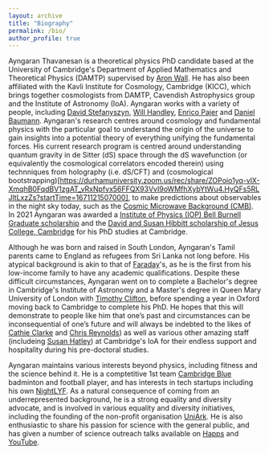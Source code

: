 ```yaml
---
layout: archive
title: "Biography"
permalink: /bio/
author_profile: true
---
```


Ayngaran Thavanesan is a theoretical physics PhD candidate based at the University of Cambridge's Department of Applied Mathematics and Theoretical Physics (DAMTP) supervised by [Aron Wall](http://www.wall.org/~aron/). He has also been affiliated with the Kavli Institute for Cosmology, Cambridge (KICC), which brings together cosmologists from DAMTP, Cavendish Astrophysics group and the Institute of Astronomy (IoA). Ayngaran works with a variety of people, including [David Stefanyszyn](https://www.nottingham.ac.uk/physics/people/david.stefanyszyn), [Will Handley](https://www.kicc.cam.ac.uk/directory/wh260), [Enrico Pajer](https://www.maths.cam.ac.uk/person/ep551) and [Daniel Baumann](http://cosmology.amsterdam/members/daniel-baumann/). Ayngaran's research centres around cosmology and fundamental physics with the particular goal to understand the origin of the universe to gain insights into a potential theory of everything unifying the fundamental forces. His current research program is centred around understanding quantum gravity in de Sitter (dS) space through the dS wavefunction (or equivalently the cosmological correlators encoded therein) using technniques from holography (i.e. dS/CFT) and (cosmological bootstrapping)[https://durhamuniversity.zoom.us/rec/share/ZOPoio1yq-vlX-XmqhB0FqdBV1zgAT_vRxNpfvx56FFQX93VvI9oWMfhXybYtWu4.HyQFs5RLJltLxzZs?startTime=1671121507000], to make predictions about observables in the night sky today, such as the [Cosmic Microwave Background (CMB)](https://youtu.be/AYFDN2DSVgc). In 2021 Ayngaran was awarded a [Institute of Physics (IOP) Bell Burnell Graduate scholarship](https://www.iop.org/about/support-grants/bell-burnell-fund/2021-awardees/ayngaran-thavanesan) and the [David and Susan Hibbitt scholarship of Jesus College, Cambridge](https://www.student-funding.cam.ac.uk/jesus-college-david-and-susan-hibbitt-scholarship-202021) for his PhD studies at Cambridge.

Although he was born and raised in South London, Ayngaran's Tamil parents came to England as refugees from Sri Lanka not long before. His atypical background is akin to that of [Faraday](https://en.wikipedia.org/wiki/Michael_Faraday)'s, as he is the first from his low-income family to have any academic qualifications. Despite these difficult circumstances, Ayngaran went on to complete a Bachelor's degree in Cambridge's Institute of Astronomy and a Master's degree in Queen Mary University of London with [Timothy Clifton](https://www.qmul.ac.uk/spa/people/academics/profiles/tclifton.html), before spending a year in Oxford moving back to Cambridge to complete his PhD. He hopes that this will demonstrate to people like him that one’s past and circumstances can be inconsequential of one’s future and will always be indebted to the likes of [Cathie Clarke](https://en.wikipedia.org/wiki/Cathie_Clarke) and [Chris Reynolds](https://www.ast.cam.ac.uk/people/Christopher.Reynolds)) as well as various other amazing staff (includeing [Susan Hatley](https://www.ast.cam.ac.uk/sites/default/files/assets/files/Hatley%20Susan.pdf)) at Cambridge's IoA for their endless support and hospitality during his pre-doctoral studies.

Ayngaran maintains various interests beyond physics, including fitness and the science behind it. He is a comptetitive 1st team [Cambridge Blue](https://www.bluebirdnews.co.uk/cambridge-badminton-1sts-take-on-loughborough/) badminton and football player, and has interests in tech startups including his own [NightLYF](http://nightlyf.co.uk/). As a natural consequence of coming from an underrepresented background, he is a strong equality and diversity advocate, and is involved in various equality and diversity initiatives, including the founding of the non-profit organisation [UniArk](https://www.uniark.org/). He is also enthusiastic to share his passion for science with the general public, and has given a number of science outreach talks available on [Happs](https://happs.tv/@AyngaranThavanesan) and [YouTube](https://www.youtube.com/results?search_query=Ayngaran+Thavanesan).
